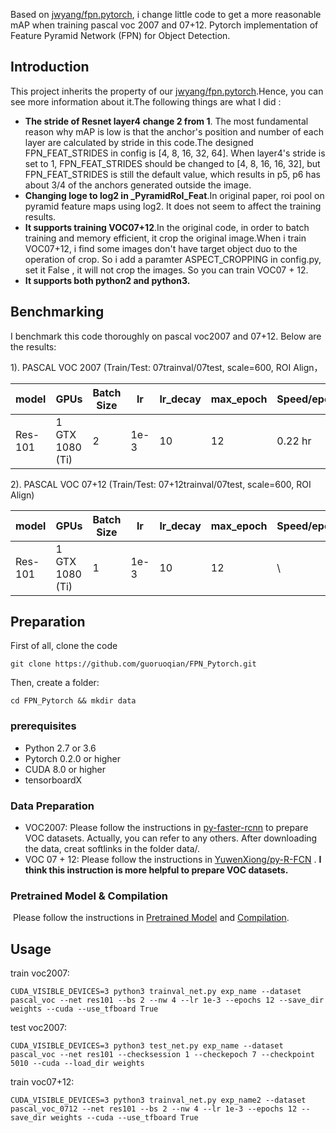 Based on [jwyang/fpn.pytorch](https://github.com/jwyang/fpn.pytorch), i change little code to get a more reasonable mAP when training pascal voc 2007 and 07+12.
Pytorch implementation of Feature Pyramid Network (FPN) for Object Detection.



## Introduction

This project inherits the property of our [jwyang/fpn.pytorch](https://github.com/jwyang/fpn.pytorch).Hence, you can see more information about it.The following things are what I did :

* **The stride of Resnet layer4 change 2 from 1**. The most fundamental reason why mAP is low is that the anchor's position and number of each layer are calculated by stride in this code.The designed FPN_FEAT_STRIDES in config is [4, 8, 16, 32, 64].  When layer4's stride is set to 1, FPN_FEAT_STRIDES should be changed to [4, 8, 16, 16, 32], but FPN_FEAT_STRIDES is still the default value, which results in p5, p6 has about 3/4 of the anchors generated outside the image.
* **Changing loge to log2 in  _PyramidRoI_Feat**.In original paper, roi pool on pyramid feature maps using log2. It does not seem to affect the training results.
* **It supports training VOC07+12**.In the original code, in order to batch training and memory efficient, it crop the original image.When i train VOC07+12, i find some images don't have target object duo to the operation of crop. So i add a paramter ASPECT_CROPPING in config.py, set it False , it will not crop the images. So you can train VOC07 + 12.
* **It supports both python2 and python3.**

## Benchmarking

I benchmark this code thoroughly on pascal voc2007 and 07+12. Below are the results:

1). PASCAL VOC 2007 (Train/Test: 07trainval/07test, scale=600, ROI Align， 

model    | GPUs | Batch Size | lr        | lr_decay | max_epoch     |  Speed/epoch | Memory/GPU | mAP 
---------|-----------|----|-----------|-----|-----|-------|--------|--------
Res-101    | 1  GTX 1080 (Ti) | 2 | 1e-3 | 10  | 12  |  0.22 hr | 6137MB | 75.7 

2). PASCAL VOC 07+12 (Train/Test: 07+12trainval/07test, scale=600, ROI Align)



| model   | GPUs             | Batch Size | lr   | lr_decay | max_epoch | Speed/epoch | Memory/GPU | mAP  |
| ------- | ---------------- | ---------- | ---- | -------- | --------- | ----------- | ---------- | ---- |
| Res-101 | 1  GTX 1080 (Ti) | 1          | 1e-3 | 10       | 12        | \           | 9011MB     | 80.5 |

## Preparation

First of all, clone the code

```
git clone https://github.com/guoruoqian/FPN_Pytorch.git
```

Then, create a folder:

```
cd FPN_Pytorch && mkdir data
```

### prerequisites

- Python 2.7 or 3.6
- Pytorch 0.2.0 or higher
- CUDA 8.0 or higher
- tensorboardX

### Data Preparation

* VOC2007: Please follow the instructions in [py-faster-rcnn](https://github.com/rbgirshick/py-faster-rcnn#beyond-the-demo-installation-for-training-and-testing-models) to prepare VOC datasets. Actually, you can refer to any others. After downloading the data, creat softlinks in the folder data/.
* VOC 07 + 12: Please follow the instructions in [YuwenXiong/py-R-FCN](https://github.com/YuwenXiong/py-R-FCN/blob/master/README.md#preparation-for-training--testing) . **I think this instruction is more helpful to prepare VOC datasets.**

### Pretrained Model & Compilation

​	Please follow the instructions in [Pretrained Model](https://github.com/jwyang/faster-rcnn.pytorch#pretrained-model) and [Compilation](https://github.com/jwyang/faster-rcnn.pytorch#compilation).

## Usage

train voc2007:

```
CUDA_VISIBLE_DEVICES=3 python3 trainval_net.py exp_name --dataset pascal_voc --net res101 --bs 2 --nw 4 --lr 1e-3 --epochs 12 --save_dir weights --cuda --use_tfboard True
```

test voc2007:

```
CUDA_VISIBLE_DEVICES=3 python3 test_net.py exp_name --dataset pascal_voc --net res101 --checksession 1 --checkepoch 7 --checkpoint 5010 --cuda --load_dir weights
```

train voc07+12:

```
CUDA_VISIBLE_DEVICES=3 python3 trainval_net.py exp_name2 --dataset pascal_voc_0712 --net res101 --bs 2 --nw 4 --lr 1e-3 --epochs 12 --save_dir weights --cuda --use_tfboard True
```

